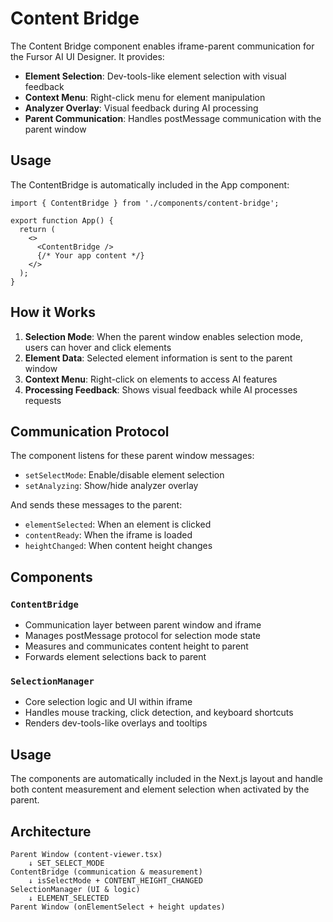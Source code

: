 # Content Bridge

The Content Bridge component enables iframe-parent communication for the Fursor AI UI Designer. It provides:

- **Element Selection**: Dev-tools-like element selection with visual feedback
- **Context Menu**: Right-click menu for element manipulation
- **Analyzer Overlay**: Visual feedback during AI processing
- **Parent Communication**: Handles postMessage communication with the parent window

## Usage

The ContentBridge is automatically included in the App component:

```tsx
import { ContentBridge } from './components/content-bridge';

export function App() {
  return (
    <>
      <ContentBridge />
      {/* Your app content */}
    </>
  );
}
```

## How it Works

1. **Selection Mode**: When the parent window enables selection mode, users can hover and click elements
2. **Element Data**: Selected element information is sent to the parent window
3. **Context Menu**: Right-click on elements to access AI features
4. **Processing Feedback**: Shows visual feedback while AI processes requests

## Communication Protocol

The component listens for these parent window messages:
- `setSelectMode`: Enable/disable element selection
- `setAnalyzing`: Show/hide analyzer overlay

And sends these messages to the parent:
- `elementSelected`: When an element is clicked
- `contentReady`: When the iframe is loaded
- `heightChanged`: When content height changes

## Components

### `ContentBridge`
- Communication layer between parent window and iframe
- Manages postMessage protocol for selection mode state
- Measures and communicates content height to parent
- Forwards element selections back to parent

### `SelectionManager`
- Core selection logic and UI within iframe
- Handles mouse tracking, click detection, and keyboard shortcuts
- Renders dev-tools-like overlays and tooltips

## Usage

The components are automatically included in the Next.js layout and handle both content measurement and element selection when activated by the parent.

## Architecture

```
Parent Window (content-viewer.tsx)
    ↓ SET_SELECT_MODE
ContentBridge (communication & measurement)
    ↓ isSelectMode + CONTENT_HEIGHT_CHANGED
SelectionManager (UI & logic)
    ↓ ELEMENT_SELECTED
Parent Window (onElementSelect + height updates)
```